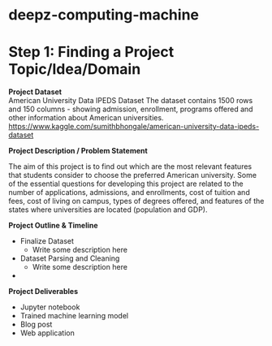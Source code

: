 # deepz-computing-machine
# Step 1: Finding a Project Topic/Idea/Domain

**Project Dataset**  
American University Data IPEDS Dataset
The dataset contains 1500 rows and 150 columns - showing admission, enrollment, programs offered and other information about American universities. 
https://www.kaggle.com/sumithbhongale/american-university-data-ipeds-dataset

**Project Description / Problem Statement**    
  
The aim of this project is to find out which are the most relevant features that students consider to choose the preferred American university. Some of the essential questions for developing this project are related to the number of applications, admissions, and enrollments, cost of tuition and fees, cost of living on campus, types of degrees offered, and features of the states where universities are located (population and GDP).

**Project Outline & Timeline**  

* Finalize Dataset 
    * Write some description here
* Dataset Parsing and Cleaning 
    * Write some description here
* 

**Project Deliverables**   

- Jupyter notebook
- Trained machine learning model
- Blog post
- Web application
